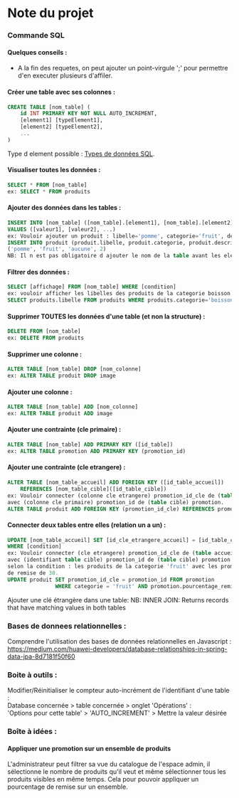 # Note du projet

### Commande SQL 

#### Quelques conseils : 
* A la fin des requetes, on peut ajouter un point-virgule ';' pour permettre d'en executer plusieurs d'affiler.

#### Créer une table avec ses colonnes :  
```sql
CREATE TABLE [nom_table] (
    id INT PRIMARY KEY NOT NULL AUTO_INCREMENT,
    [element1] [typeElement1],
    [element2] [typeElement2],
    ...
)
```
Type d element possible : [Types de données SQL](https://www.w3schools.com/sql/sql_datatypes.asp).  

#### Visualiser toutes les données :  

```sql
SELECT * FROM [nom_table]  
ex: SELECT * FROM produits  
```
#### Ajouter des données dans les tables :  
```sql
INSERT INTO [nom_table] ([nom_table].[element1], [nom_table].[element2], ...) 
VALUES ([valeur1], [valeur2], ...)
ex: Vouloir ajouter un produit : libelle='pomme', categorie='fruit', description='aucune', prix=2 
INSERT INTO produit (produit.libelle, produit.categorie, produit.description, produit.prix) VALUES 
('pomme', 'fruit', 'aucune', 2)
NB: Il n est pas obligatoire d ajouter le nom de la table avant les elements
```

#### Filtrer des données :  
```sql
SELECT [affichage] FROM [nom_table] WHERE [condition]
ex: vouloir afficher les libelles des produits de la categorie boisson :
SELECT produits.libelle FROM produits WHERE produits.categorie='boisson'
```

#### Supprimer TOUTES les données d'une table (et non la structure) :  
```sql
DELETE FROM [nom_table]  
ex: DELETE FROM produits  
```

#### Supprimer une colonne :  
```sql
ALTER TABLE [nom_table] DROP [nom_colonne]  
ex: ALTER TABLE produit DROP image  
```

#### Ajouter une colonne :
```sql
ALTER TABLE [nom_table] ADD [nom_colonne]  
ex: ALTER TABLE produit ADD image  
```

#### Ajouter une contrainte (cle primaire) :  
```sql
ALTER TABLE [nom_table] ADD PRIMARY KEY ([id_table])  
ex: ALTER TABLE promotion ADD PRIMARY KEY (promotion_id)  
```

#### Ajouter une contrainte (cle etrangere) :  
```sql
ALTER TABLE [nom_table_accueil] ADD FOREIGN KEY ([id_table_accueil])
    REFERENCES [nom_table_cible]([id_table_cible])  
ex: Vouloir connecter (colonne cle etrangere) promotion_id_cle de (table accueil) produit  
avec (colonne cle primaire) promotion_id de (table cible) promotion.
ALTER TABLE produit ADD FOREIGN KEY (promotion_id_cle) REFERENCES promotion(promotion_id)  
```

#### Connecter deux tables entre elles (relation un a un) :  
```sql
UPDATE [nom_table_accueil] SET [id_cle_etrangere_accueil] = [id_table_cible] FROM [nom_table_cible]
WHERE [condition]
ex: Vouloir connecter (cle etrangere) promotion_id_cle de (table accueil) produit 
avec (identifiant table cible) promotion_id de (table cible) promotion 
selon la condition : les produits de la categorie 'fruit' avec les promotions avec un pourcentage
de remise de 30.
UPDATE produit SET promotion_id_cle = promotion_id FROM promotion 
               WHERE categorie = 'fruit' AND promotion.pourcentage_remise = 30
```

Ajouter une clé étrangère dans une table: 
NB: INNER JOIN: Returns records that have matching values in both tables  

### Bases de donnees relationnelles :  

Comprendre l'utilisation des bases de données relationnelles en Javascript :  
https://medium.com/huawei-developers/database-relationships-in-spring-data-jpa-8d7181f50f60

### Boite à outils :  

Modifier/Réinitialiser le compteur auto-incrément de l'identifiant d'une table :  
Database concernée > table concernée > onglet 'Opérations' :  
'Options pour cette table' > 'AUTO_INCREMENT' > Mettre la valeur désirée  

### Boîte à idées :

#### Appliquer une promotion sur un ensemble de produits  
  
L'administrateur peut filtrer sa vue du catalogue de l'espace 
admin, il sélectionne le nombre de produits qu'il veut et même 
sélectionner tous les produits visibles en même temps.
Cela pour pouvoir appliquer un pourcentage de remise sur un ensemble.


